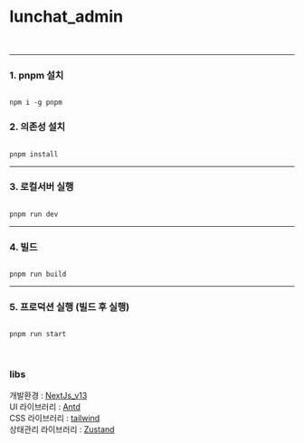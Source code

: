 # lunchat_admin
<br>

---

### 1. pnpm 설치
```

npm i -g pnpm

```

### 2. 의존성 설치
```

pnpm install

```

---

### 3. 로컬서버 실행
```

pnpm run dev

```

---

### 4. 빌드

```

pnpm run build

```
---

### 5. 프로덕션 실행 (빌드 후 실행)
``` 

pnpm run start

```

<br>

### libs<br>

개발환경 : [NextJs_v13](https://nextjs.org/)
<br>
UI 라이브러리 : [Antd](https://ant.design/components/overview/)
<br>
CSS 라이브러리 : [tailwind](https://tailwindcss.com/)
<br>
상태관리 라이브러리 : [Zustand](https://zustand-demo.pmnd.rs/)


